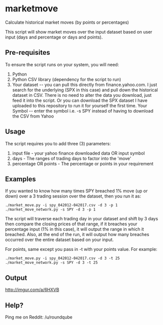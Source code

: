 # marketmove

Calculate historical market moves (by points or percentages)

This script will show market moves over the input dataset based on user input
(days and percentage or days and points).

## Pre-requisites

To ensure the script runs on your system, you will need:

1. Python
2. Python CSV library (dependency for the script to run)
3. Your dataset -- you can pull this directly from finance.yahoo.com. I just
   search for the underlying (SPX in this case) and pull down the historical
   dataset in CSV. There is no need to alter the data you download, just feed it
   into the script. Or you can download the SPX dataset I have uploaded to this
   repository to run it for yourself the first time.
   Your Symbol -- enter the symbol i.e. -s SPY instead of having to download the CSV from Yahoo

## Usage

The script requires you to add three (3) parameters:

1. input file - your yahoo finance downloaded data OR input symbol
2. days - The ranges of trading days to factor into the 'move'
3. percentage OR points - The percentage or points in your requirement


## Examples

If you wanted to know how many times SPY breached 1% move (up or down) over a 3
trading session over the dataset, then you run it as:

  `./market_move.py -i spy_042012-042017.csv -d 3 -p 1`
  `./market_move_network.py -s SPY -d 3 -p 1`

The script will traverse each trading day in your dataset and shift by 3 days
then compare the closing prices of that range, if it breaches your percentage
input (1% in this case), it will output the range in which it breached. Also, at
the end of the run, it will output how many breaches occurred over the entire
dataset based on your input.

For points, same except you pass in -t with your points value. For example:

  `./market_move.py -i spy_042012-042017.csv -d 3 -t 25`
  `./market_move_network.py -s SPY -d 3 -t 25`

## Output

http://imgur.com/a/6HXVB

## Help?

Ping me on Reddit: /u/roundqube
